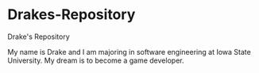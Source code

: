 # Drakes-Repository
Drake's Repository

My name is Drake and I am majoring in software engineering at Iowa State University.
My dream is to become a game developer.
